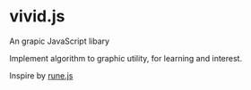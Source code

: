 # vivid.js
An grapic JavaScript libary

Implement algorithm to graphic utility, for learning and interest.

Inspire by [rune.js](https://github.com/runemadsen/rune.js)


